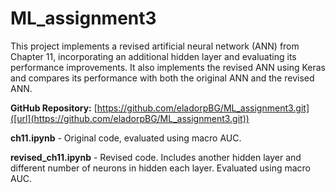 # ML_assignment3

This project implements a revised artificial neural network (ANN) from Chapter 11, incorporating an additional hidden layer and evaluating its performance improvements. It also implements the revised ANN using Keras and compares its performance with both the original ANN and the revised ANN.


**GitHub Repository:** [https://github.com/eladorpBG/ML_assignment3.git]([url](https://github.com/eladorpBG/ML_assignment3.git))


**ch11.ipynb** - Original code, evaluated using macro AUC.

**revised_ch11.ipynb** - Revised code. Includes another hidden layer and different number of neurons in hidden each layer. Evaluated using macro AUC.
